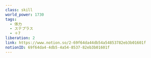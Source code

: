 ```yaml
---
class: skill
world_power: 1730
tags:
  - 体力
  - ステプラス
  - ＋7
liberation: 2
link: https://www.notion.so/2-69f64da44db54a54853782eb3b01601f
notionID: 69f64da4-4db5-4a54-8537-82eb3b01601f
---
```

